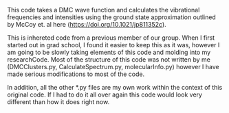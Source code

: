 This code takes a DMC wave function and calculates the vibrational frequencies and intensities using the ground
state approximation outlined by McCoy et. al here (https://doi.org/10.1021/jp811352c).

This is inhereted code from a previous member of our group.  When I first started out in grad school, I found it easier
to keep this as it was, however I am going to be slowly taking elements of this code and molding into my
researchCode.  Most of the structure of this code was not written by me (DMCClusters.py, CalculateSpectrum.py, 
molecularInfo.py) however I have made serious modifications to most of the code.  

In addition, all the other *.py files are my own work within the context of this original code.  If I had to do it all
over again this code would look very different than how it does right now.